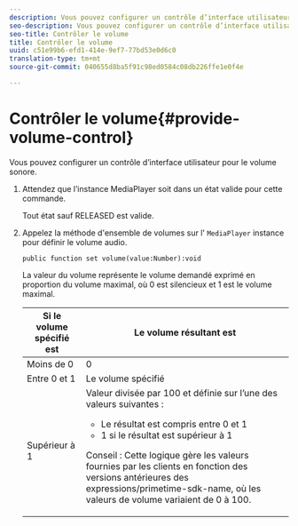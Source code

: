 ```yaml
---
description: Vous pouvez configurer un contrôle d’interface utilisateur pour le volume sonore.
seo-description: Vous pouvez configurer un contrôle d’interface utilisateur pour le volume sonore.
seo-title: Contrôler le volume
title: Contrôler le volume
uuid: c51e99b6-efd1-414e-9ef7-77bd53e0d6c0
translation-type: tm+mt
source-git-commit: 040655d8ba5f91c98ed0584c08db226ffe1e0f4e

---
```



# Contrôler le volume{#provide-volume-control}

Vous pouvez configurer un contrôle d’interface utilisateur pour le volume sonore.

1. Attendez que l’instance MediaPlayer soit dans un état valide pour cette commande.

   Tout état sauf RELEASED est valide.
1. Appelez la méthode d&#39;ensemble de volumes sur l&#39; `MediaPlayer` instance pour définir le volume audio.

   ```
   public function set volume(value:Number):void
   ```

   La valeur du volume représente le volume demandé exprimé en proportion du volume maximal, où 0 est silencieux et 1 est le volume maximal.

   <table id="table_144A2B1260374FBE8D976194F602DDC7"> 
   <thead> 
   <tr> 
      <th colname="col1" class="entry"> Si le volume spécifié est </th> 
      <th colname="col2" class="entry"> Le volume résultant est </th> 
   </tr> 
   </thead>
   <tbody> 
   <tr> 
      <td colname="col1"> Moins de 0 </td> 
      <td colname="col2"> 0 </td> 
   </tr> 
   <tr> 
      <td colname="col1"> Entre 0 et 1 </td> 
      <td colname="col2"> Le volume spécifié </td> 
   </tr> 
   <tr> 
      <td colname="col1"> Supérieur à 1 </td> 
      <td colname="col2"> Valeur divisée par 100 et définie sur l’une des valeurs suivantes : 
      <ul id="ul_8C2282F0EDC44A408820F5768709214F"> 
      <li id="li_B00BC6F4812D4000891358F762C8E492">Le résultat est compris entre 0 et 1 </li> 
      <li id="li_03B7F30662554F299320040CAC2DEB7A">1 si le résultat est supérieur à 1 </li> 
      </ul> <p>Conseil :  Cette logique gère les valeurs fournies par les clients en fonction des versions antérieures des <span class="codeph">expressions/primetime-sdk-name</span>, où les valeurs de volume variaient de 0 à 100. </p> </td> 
   </tr> 
   </tbody> 
   </table>
